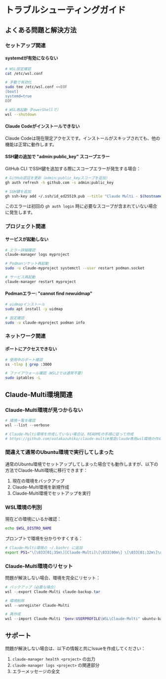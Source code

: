 # トラブルシューティングガイド

## よくある問題と解決方法

### セットアップ関連

#### systemdが有効にならない

```bash
# WSL設定確認
cat /etc/wsl.conf

# 手動で有効化
sudo tee /etc/wsl.conf <<EOF
[boot]
systemd=true
EOF

# WSL再起動（PowerShellで）
wsl --shutdown
```

#### Claude Codeがインストールできない

Claude Codeは現在限定アクセスです。インストールがスキップされても、他の機能は正常に動作します。

#### SSH鍵の追加で "admin:public_key" スコープエラー

GitHub CLI でSSH鍵を追加する際にスコープエラーが発生する場合：

```bash
# GitHub認証を更新（admin:public_keyスコープを追加）
gh auth refresh -h github.com -s admin:public_key

# SSH鍵を追加
gh ssh-key add ~/.ssh/id_ed25519.pub --title "Claude Multi - $(hostname)"
```

このエラーは初回の `gh auth login` 時に必要なスコープが含まれていない場合に発生します。

### プロジェクト関連

#### サービスが起動しない

```bash
# エラー詳細確認
claude-manager logs myproject

# Podmanソケット再起動
sudo -u claude-myproject systemctl --user restart podman.socket

# サービス再起動
claude-manager restart myproject
```

#### Podmanエラー: "cannot find newuidmap"

```bash
# uidmapインストール
sudo apt install -y uidmap

# 設定確認
sudo -u claude-myproject podman info
```

### ネットワーク関連

#### ポートにアクセスできない

```bash
# 使用中のポート確認
ss -tlnp | grep :3000

# ファイアウォール確認（WSL2では通常不要）
sudo iptables -L
```

## Claude-Multi環境関連

### Claude-Multi環境が見つからない

```powershell
# 環境一覧を確認
wsl --list --verbose

# Claude-Multi環境を作成していない場合は、READMEの手順に従って作成
# https://github.com/ootakazuhiko/claude-multi#推奨claude専用wsl環境の作成
```

### 間違えて通常のUbuntu環境で実行してしまった

通常のUbuntu環境でセットアップしてしまった場合でも動作しますが、以下の方法でClaude-Multi環境に移行できます：

1. 現在の環境をバックアップ
2. Claude-Multi環境を新規作成
3. Claude-Multi環境でセットアップを実行

### WSL環境の判別

現在どの環境にいるか確認：

```bash
echo $WSL_DISTRO_NAME
```

プロンプトで環境を分かりやすくする：

```bash
# Claude-Multi環境の ~/.bashrc に追加
export PS1="\[\033[01;35m\][Claude-Multi]\[\033[00m\] \[\033[01;32m\]\u@\h\[\033[00m\]:\[\033[01;34m\]\w\[\033[00m\]\$ "
```

### Claude-Multi環境のリセット

問題が解決しない場合、環境を完全にリセット：

```powershell
# バックアップ（必要な場合）
wsl --export Claude-Multi claude-backup.tar

# 環境削除
wsl --unregister Claude-Multi

# 再作成
wsl --import Claude-Multi "$env:USERPROFILE\WSL\Claude-Multi" ubuntu-base.tar
```

## サポート

問題が解決しない場合は、以下の情報と共にIssueを作成してください：

1. `claude-manager health <project>` の出力
2. `claude-manager logs <project>` の関連部分
3. エラーメッセージの全文